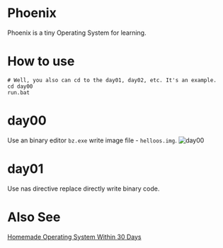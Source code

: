 # Phoenix
Phoenix is a tiny Operating System for learning.

# How to use
```
# Well, you also can cd to the day01, day02, etc. It's an example.
cd day00
run.bat
```

# day00
Use an binary editor `bz.exe` write image file - `helloos.img`.
![day00](http://ww1.sinaimg.cn/large/ce744de6gw1f9qbs7t1hvj20k00c2myj.jpg)

# day01
Use nas directive replace directly write binary code.

# Also See
[Homemade Operating System Within 30 Days](https://www.amazon.com/Homemade-Operating-System-Within-Chinese/dp/7115287961)